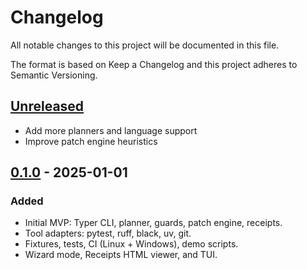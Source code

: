 # Changelog

All notable changes to this project will be documented in this file.

The format is based on Keep a Changelog and this project adheres to Semantic Versioning.

## [Unreleased]
- Add more planners and language support
- Improve patch engine heuristics

## [0.1.0] - 2025-01-01
### Added
- Initial MVP: Typer CLI, planner, guards, patch engine, receipts.
- Tool adapters: pytest, ruff, black, uv, git.
- Fixtures, tests, CI (Linux + Windows), demo scripts.
- Wizard mode, Receipts HTML viewer, and TUI.

[Unreleased]: https://github.com/Hhlupize/Repo_Mechanic/compare/v0.1.0...HEAD
[0.1.0]: https://github.com/Hhlupize/Repo_Mechanic/releases/tag/v0.1.0

